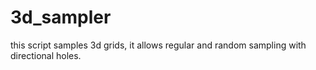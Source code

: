 # 3d_sampler
this script samples 3d grids, it allows regular and random sampling with directional holes.

